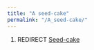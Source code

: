 ```yaml
---
title: "A seed-cake"
permalink: "/A_seed-cake/"
---
```


1.  REDIRECT [Seed-cake](Seed-cake "wikilink")
